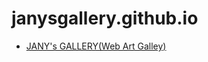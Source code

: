 # janysgallery.github.io

- [JANY's GALLERY(Web Art Galley)](https://jayanti-mahata.github.io/janysgallery.github.io/)
